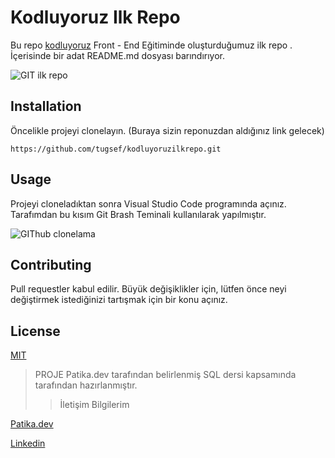 # Kodluyoruz Ilk Repo
Bu repo [kodluyoruz](https://app.patika.dev/courses/git/odev1) Front - End Eğitiminde oluşturduğumuz ilk repo . İçerisinde bir adat README.md dosyası barındırıyor.

![GIT ilk repo](https://user-images.githubusercontent.com/39422788/221139046-7e0d030a-7f92-42f8-8a44-4cc998e2aca1.PNG)

## Installation

Öncelikle projeyi clonelayın. (Buraya sizin reponuzdan aldığınız link gelecek)

```
https://github.com/tugsef/kodluyoruzilkrepo.git

```

## Usage

Projeyi cloneladıktan sonra Visual Studio Code programında açınız. Tarafımdan bu kısım Git Brash Teminali kullanılarak yapılmıştır.

![GIThub clonelama](https://user-images.githubusercontent.com/39422788/221140220-17946bb0-dcd9-49c2-8a2d-ce108ab101bb.PNG)

## Contributing

Pull requestler kabul edilir. Büyük değişiklikler için, lütfen önce neyi değiştirmek istediğinizi tartışmak için bir konu açınız.

## License

[MIT](https://github.com/tugsef/kodluyoruzilkrepo/blob/a94a0423a6662030fc1cc88fa181f05ec4abd2f4/LICENSE)


> PROJE Patika.dev tarafından belirlenmiş SQL dersi kapsamında tarafından hazırlanmıştır.
> > İletişim Bilgilerim

[Patika.dev](https://app.patika.dev/sefad) 


[Linkedin](https://www.linkedin.com/in/sefa-demirta%C5%9F-86b473230?lipi=urn%3Ali%3Apage%3Ad_flagship3_profile_view_base_contact_details%3BfSkpaHNJQUyUX%2FAggFutbQ%3D%3D)
